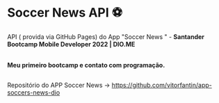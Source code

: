 # Soccer News API ⚽

API ( provida via GitHub Pages) do App "Soccer News " - **Santander Bootcamp Mobile Developer 2022 | DIO.ME** <br>

<br>**Meu primeiro bootcamp e contato com programação.**

##

Repositório do APP Soccer News -> https://github.com/vitorfantin/app-soccers-news-dio
